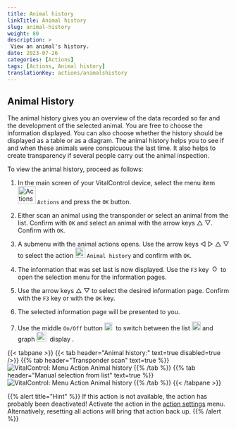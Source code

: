 ```yaml
---
title: Animal history
linkTitle: Animal history
slug: animal-history
weight: 80
description: >
 View an animal's history.
date: 2023-07-26
categories: [Actions]
tags: [Actions, Animal history]
translationKey: actions/animalshistory
---
```


## Animal History

The animal history gives you an overview of the data recorded so far and the development of the selected animal. You are free to choose the information displayed. You can also choose whether the history should be displayed as a table or as a diagram. The animal history helps you to see if and when these animals were conspicuous the last time. It also helps to create transparency if several people carry out the animal inspection.

To view the animal history, proceed as follows:

1. In the main screen of your VitalControl device, select the menu item &nbsp;<img src="/icons/actions.svg" width="40" align="bottom" alt="Actions" />  `Actions` and press the `OK` button.

2. Either scan an animal using the transponder or select an animal from the list. Confirm with `OK` and select an animal with the arrow keys △ ▽. Confirm with `OK`.

3. A submenu with the animal actions opens. Use the arrow keys ◁ ▷ △ ▽ to select the action <img src="/icons/actions/history.svg" width="23" align="bottom" alt="Animal history" /> `Animal history` and confirm with `OK`.

4. The information that was set last is now displayed. Use the `F3` key &nbsp;<img src="/icons/footer/open-popup.svg" width="15" align="bottom" alt="Open popup" /> to open the selection menu for the information pages.

5. Use the arrow keys △ ▽ to select the desired information page. Confirm with the `F3` key or with the `OK` key.

6. The selected information page will be presented to you.

7. Use the middle `On/Off` button <img src="/icons/footer/on-off.svg" width="18" align="bottom" alt="On/Off button" />&nbsp; to switch between the list <img src="/icons/footer/list.svg" width="20" align="bottom" alt="Liste display" /> and graph <img src="/icons/footer/chart.svg" width="22" align="bottom" alt="Chart display" />&nbsp; display .

{{< tabpane >}}
{{< tab header="Animal history:" text=true disabled=true />}}
{{% tab header="Transponder scan" text=true %}}
 ![VitalControl: Menu Action Animal history](../images/animalhistory-scan.png "Animal history")
{{% /tab %}}
{{% tab header="Manual selection from list" text=true %}}
 ![VitalControl: Menu Action Animal history](../images/animalhistory.png "Animal history")
{{% /tab %}}
{{< /tabpane >}}

{{% alert title="Hint" %}}
If this action is not available, the action has probably been deactivated! Activate the action in the [action settings](../settings/) menu. Alternatively, resetting all actions will bring that action back up.
{{% /alert %}}
